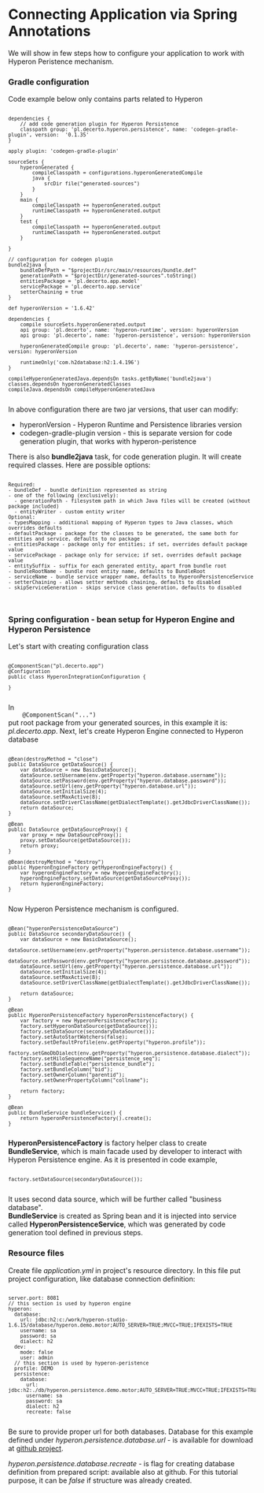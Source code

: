 <h1>Connecting Application via Spring Annotations</h1>
We will show in few steps how to configure your application to work with Hyperon Peristence mechanism.

<h3>Gradle configuration</h3>
<span>Code example below only contains parts related to Hyperon</span>
<code>

    dependencies {
        // add code generation plugin for Hyperon Persistence
        classpath group: 'pl.decerto.hyperon.persistence', name: 'codegen-gradle-plugin', version:  '0.1.35'
    }

    apply plugin: 'codegen-gradle-plugin'

    sourceSets {
        hyperonGenerated {
            compileClasspath = configurations.hyperonGeneratedCompile
            java {
                srcDir file("generated-sources")
            }
        }
        main {
            compileClasspath += hyperonGenerated.output
            runtimeClasspath += hyperonGenerated.output
        }
        test {
            compileClasspath += hyperonGenerated.output
            runtimeClasspath += hyperonGenerated.output
        }

    }

    // configuration for codegen plugin
    bundle2java {
        bundleDefPath = "$projectDir/src/main/resources/bundle.def"
        generationPath = "$projectDir/generated-sources".toString()
        entitiesPackage = 'pl.decerto.app.model'
        servicePackage = 'pl.decerto.app.service'
        setterChaining = true
    }

    def hyperonVersion = '1.6.42'

    dependencies {
        compile sourceSets.hyperonGenerated.output
        api group: 'pl.decerto', name: 'hyperon-runtime', version: hyperonVersion
        api group: 'pl.decerto', name: 'hyperon-persistence', version: hyperonVersion

        hyperonGeneratedCompile group: 'pl.decerto', name: 'hyperon-persistence', version: hyperonVersion

        runtimeOnly('com.h2database:h2:1.4.196')
    }

    compileHyperonGeneratedJava.dependsOn tasks.getByName('bundle2java')
    classes.dependsOn hyperonGeneratedClasses
    compileJava.dependsOn compileHyperonGeneratedJava
</code>
<span>In above configuration there are two jar versions, that user can modify:</span>
<ul>
    <li>hyperonVersion - Hyperon Runtime and Persistence libraries version</li>
    <li>codegen-gradle-plugin version - this is separate version for code generation plugin, that works with hyperon-peristence</li>
</ul>
There is also <b>bundle2java</b> task, for code generation plugin. It will create required classes. Here are possible options:
<code>

    Required:
    - bundleDef - bundle definition represented as string
    - one of the following (exclusively):
      - generationPath - filesystem path in which Java files will be created (without package included)
      - entityWriter - custom entity writer
    Optional:
    - typesMapping - additional mapping of Hyperon types to Java classes, which overrides defaults
    - defaultPackage - package for the classes to be generated, the same both for entities and service, defaults to no package
    - entitiesPackage - package only for entities; if set, overrides default package value
    - servicePackage - package only for service; if set, overrides default package value
    - entitySuffix - suffix for each generated entity, apart from bundle root
    - bundleRootName - bundle root entity name, defaults to BundleRoot
    - serviceName - bundle service wrapper name, defaults to HyperonPersistenceService
    - setterChaining - allows setter methods chaining, defaults to disabled
    - skipServiceGeneration - skips service class generation, defaults to disabled
</code>
<h3>Spring configuration - bean setup for Hyperon Engine and Hyperon Persistence</h3>
Let's start with creating configuration class
<code>

    @ComponentScan("pl.decerto.app")
    @Configuration
    public class HyperonIntegrationConfiguration {

    }
</code>
In 
<code>
    @ComponentScan("...")
</code> 
put root package from your generated sources, in this example it is:
<i>pl.decerto.app</i>.
Next, let's create Hyperon Engine connected to Hyperon database
<code>

	@Bean(destroyMethod = "close")
	public DataSource getDataSource() {
	    var dataSource = new BasicDataSource();
        dataSource.setUsername(env.getProperty("hyperon.database.username"));
        dataSource.setPassword(env.getProperty("hyperon.database.password"));
        dataSource.setUrl(env.getProperty("hyperon.database.url"));
        dataSource.setInitialSize(4);
        dataSource.setMaxActive(8);
        dataSource.setDriverClassName(getDialectTemplate().getJdbcDriverClassName());
        return dataSource;
	}

	@Bean
	public DataSource getDataSourceProxy() {
        var proxy = new DataSourceProxy();
        proxy.setDataSource(getDataSource());
        return proxy;
	}

    @Bean(destroyMethod = "destroy")
    public HyperonEngineFactory getHyperonEngineFactory() {
        var hyperonEngineFactory = new HyperonEngineFactory();
        hyperonEngineFactory.setDataSource(getDataSourceProxy());
        return hyperonEngineFactory;
    }
</code>
Now Hyperon Persistence mechanism is configured.
<code>

	@Bean("hyperonPersistenceDataSource")
	public DataSource secondaryDataSource() {
        var dataSource = new BasicDataSource();
        dataSource.setUsername(env.getProperty("hyperon.persistence.database.username"));
        dataSource.setPassword(env.getProperty("hyperon.persistence.database.password"));
        dataSource.setUrl(env.getProperty("hyperon.persistence.database.url"));
        dataSource.setInitialSize(4);
        dataSource.setMaxActive(8);
        dataSource.setDriverClassName(getDialectTemplate().getJdbcDriverClassName());

        return dataSource;
	}

	@Bean
	public HyperonPersistenceFactory hyperonPersistenceFactory() {
        var factory = new HyperonPersistenceFactory();
        factory.setHyperonDataSource(getDataSource());
        factory.setDataSource(secondaryDataSource());
        factory.setAutoStartWatchers(false);
        factory.setDefaultProfile(env.getProperty("hyperon.profile"));
        factory.setGmoDbDialect(env.getProperty("hyperon.persistence.database.dialect"));
        factory.setHiloSequenceName("persistence_seq");
        factory.setBundleTable("persistence_bundle");
        factory.setBundleColumn("bid");
        factory.setOwnerColumn("parentid");
        factory.setOwnerPropertyColumn("collname");

        return factory;
	}

	@Bean
	public BundleService bundleService() {
        return hyperonPersistenceFactory().create();
	}
</code>
<b>HyperonPersistenceFactory</b>
 is factory helper class to create <b>BundleService</b>,
which is main facade used by developer to interact with Hyperon Persistence engine. As it is presented in code example,
<code>

    factory.setDataSource(secondaryDataSource());
</code> 
It uses second data source, which will be further called "business database".<br>
<b>BundleService</b> is created as Spring bean and it is injected into service called
<b>HyperonPersistenceService</b>, which was generated by code generation tool defined
in previous steps.
<h3>Resource files</h3>
Create file <i>application.yml</i> in project's resource directory. In this file put project configuration, like database connection
definition:

<code>

    server.port: 8081
    // this section is used by hyperon engine
    hyperon:
      database:
        url: jdbc:h2:c:/work/hyperon-studio-1.6.15/database/hyperon.demo.motor;AUTO_SERVER=TRUE;MVCC=TRUE;IFEXISTS=TRUE
        username: sa
        password: sa
        dialect: h2
      dev:
        mode: false
        user: admin
      // this section is used by hyperon-peristence
      profile: DEMO
      persistence:
        database:
          url: jdbc:h2:./db/hyperon.persistence.demo.motor;AUTO_SERVER=TRUE;MVCC=TRUE;IFEXISTS=TRUE
          username: sa
          password: sa
          dialect: h2
          recreate: false
</code>
Be sure to provide proper url for both databases.
Database for this example defined under <i>hyperon.persistence.database.url</i> - is available for download at
<a href="https://github.com/hyperon-io/motor-insurance-advanced/tree/master/db">github project</a>.

<i>hyperon.persistence.database.recreate</i> - is flag for creating database definition from prepared script:
available also at github. For this tutorial purpose, it can be <i>false</i> if structure was already created.

